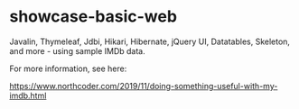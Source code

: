 # showcase-basic-web
Javalin, Thymeleaf, Jdbi, Hikari, Hibernate, jQuery UI, Datatables, Skeleton, and more - using sample IMDb data.

For more information, see here:

https://www.northcoder.com/2019/11/doing-something-useful-with-my-imdb.html
